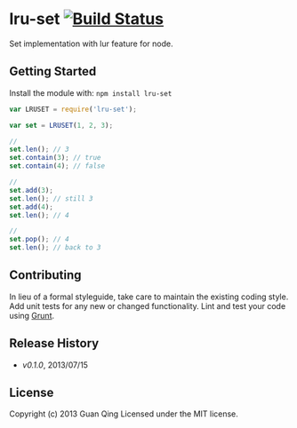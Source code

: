# lru-set [![Build Status](https://secure.travis-ci.org/kuno/lru-set.png?branch=master)](http://travis-ci.org/kuno/node-lru-set)

Set implementation with lur feature for node.

## Getting Started
Install the module with: `npm install lru-set`

```javascript
var LRUSET = require('lru-set');

var set = LRUSET(1, 2, 3);

//
set.len(); // 3
set.contain(3); // true
set.contain(4); // false

//
set.add(3);
set.len(); // still 3
set.add(4);
set.len(); // 4

//
set.pop(); // 4
set.len(); // back to 3
```

## Contributing
In lieu of a formal styleguide, take care to maintain the existing coding style. Add unit tests for any new or changed functionality. Lint and test your code using [Grunt](http://gruntjs.com/).

## Release History

* _v0.1.0_,  2013/07/15

## License
Copyright (c) 2013 Guan Qing
Licensed under the MIT license.
